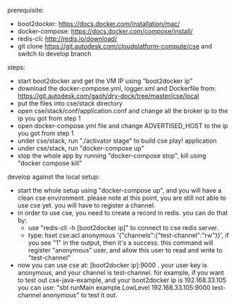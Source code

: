 prerequisite:
  - boot2docker: https://docs.docker.com/installation/mac/
  - docker-compose: https://docs.docker.com/compose/install/
  - redis-cli: http://redis.io/download/
  - git clone https://git.autodesk.com/cloudplatform-compute/cse and switch to develop branch

steps:
  - start boot2docker and get the VM IP using "boot2docker ip"
  - download the docker-compose.yml, logger.xml and Dockerfile from: https://git.autodesk.com/gaoh/dry-dock/tree/master/cse/local
  - put the files into cse/stack directory
  - open cse/stack/conf/application.conf and change all the broker ip to the ip you got from step 1
  - open docker-compose.yml file and change ADVERTISED_HOST to the ip you got from step 1
  - under cse/stack, run "./activator stage" to build cse play! application
  - under cse/stack, run "docker-compose up"
  - stop the whole app by running "docker-compose stop", kill using "docker compose kill"

develop against the local setup:
  - start the whole setup using "docker-compose up", and you will have a clean cse environment.
    please note at this point, you are still not able to use cse yet. you will have to register a channel.
  - in order to use cse, you need to create a record in redis. you can do that by:
    - use "redis-cli -h [boot2docker ip]" to connect to cse redis server.
    - type: hset cse:acl anonymous '{"channels":{"test-channel":"rw"}}', if you see "1" in the output, then it's a success.
      this command will register "anonymous" user, and allow this user to read and write to "test-channel"
  - now you can use cse at: [boot2docker ip]:9000 . your user key is anonymous, and your channel is test-channel.
    for example, if you want to test out cse-java-example, and your boot2docker ip is 192.168.33.105 you can use:
    "sbt runMain example.LowLevel 192.168.33.105:9000 test-channel anonymous" to test it out.
